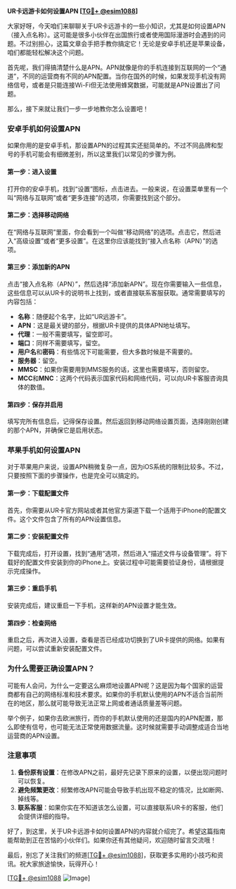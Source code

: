 **UR卡远游卡如何设置APN [[TG💪+ @esim1088](https://t.me/s/esim1088)]**

大家好呀，今天咱们来聊聊关于UR卡远游卡的一些小知识，尤其是如何设置APN（接入点名称）。这可能是很多小伙伴在出国旅行或者使用国际漫游时会遇到的问题。不过别担心，这篇文章会手把手教你搞定它！无论是安卓手机还是苹果设备，咱们都能轻松解决这个问题。

首先呢，我们得搞清楚什么是APN。APN就像是你的手机连接到互联网的一个“通道”，不同的运营商有不同的APN配置。当你在国外的时候，如果发现手机没有网络信号，或者是只能连接Wi-Fi但无法使用蜂窝数据，可能就是APN设置出了问题。

那么，接下来就让我们一步一步地教你怎么设置吧！

### **安卓手机如何设置APN**
如果你用的是安卓手机，那设置APN的过程其实还挺简单的。不过不同品牌和型号的手机可能会有细微差别，所以这里我们以常见的步骤为例。

#### **第一步：进入设置**
打开你的安卓手机，找到“设置”图标，点击进去。一般来说，在设置菜单里有一个叫“网络与互联网”或者“更多连接”的选项，你需要找到这个部分。

#### **第二步：选择移动网络**
在“网络与互联网”里面，你会看到一个叫做“移动网络”的选项。点击它，然后进入“高级设置”或者“更多设置”。在这里你应该能找到“接入点名称（APN）”的选项。

#### **第三步：添加新的APN**
点击“接入点名称（APN）”，然后选择“添加新APN”。现在你需要输入一些信息，这些信息可以从UR卡的说明书上找到，或者直接联系客服获取。通常需要填写的内容包括：

- **名称**：随便起个名字，比如“UR远游卡”。
- **APN**：这是最关键的部分，根据UR卡提供的具体APN地址填写。
- **代理**：一般不需要填写，留空即可。
- **端口**：同样不需要填写，留空。
- **用户名**和**密码**：有些情况下可能需要，但大多数时候是不需要的。
- **服务器**：留空。
- **MMSC**：如果你需要用到MMS服务的话，这里也需要填写，否则留空。
- **MCC**和**MNC**：这两个代码表示国家代码和网络代码，可以向UR卡客服咨询具体的数值。

#### **第四步：保存并启用**
填写完所有信息后，记得保存设置。然后返回到移动网络设置页面，选择刚刚创建的那个APN，并确保它是启用状态。

### **苹果手机如何设置APN**
对于苹果用户来说，设置APN稍微复杂一点，因为iOS系统的限制比较多。不过，只要按照下面的步骤操作，也是完全可以搞定的。

#### **第一步：下载配置文件**
首先，你需要从UR卡官方网站或者其他官方渠道下载一个适用于iPhone的配置文件。这个文件包含了所有的APN设置信息。

#### **第二步：安装配置文件**
下载完成后，打开设置，找到“通用”选项，然后进入“描述文件与设备管理”。将下载好的配置文件安装到你的iPhone上。安装过程中可能需要验证身份，请根据提示完成操作。

#### **第三步：重启手机**
安装完成后，建议重启一下手机，这样新的APN设置才能生效。

#### **第四步：检查网络**
重启之后，再次进入设置，查看是否已经成功切换到了UR卡提供的网络。如果有问题，可以尝试重新安装配置文件。

### **为什么需要正确设置APN？**
可能有人会问，为什么一定要这么麻烦地设置APN呢？这是因为每个国家的运营商都有自己的网络标准和技术要求。如果你的手机默认使用的APN不适合当前所在的地区，那么就可能导致无法正常上网或者通话质量差等问题。

举个例子，如果你去欧洲旅行，而你的手机默认使用的还是国内的APN配置，那么即使有信号，也可能无法正常使用数据流量。这时候就需要手动调整成适合当地运营商的APN设置。

### **注意事项**
1. **备份原有设置**：在修改APN之前，最好先记录下原来的设置，以便出现问题时可以恢复。
2. **避免频繁更改**：频繁修改APN可能会导致手机出现不稳定的情况，比如断网、掉线等。
3. **联系客服**：如果你实在不知道该怎么设置，可以直接联系UR卡的客服，他们会提供详细的指导。

好了，到这里，关于UR卡远游卡如何设置APN的内容就介绍完了。希望这篇指南能帮助到正在苦恼的小伙伴们。如果你还有其他疑问，欢迎随时留言交流哦！

最后，别忘了关注我们的频道[[TG💪+ @esim1088](https://t.me/s/esim1088)]，获取更多实用的小技巧和资讯。祝大家旅途愉快，玩得开心！

[[TG💪+ @esim1088](https://t.me/s/esim1088) ![Image](https://i.postimg.cc/4NQfJmqS/Snipaste-2025-05-13-00-14-12.png)]